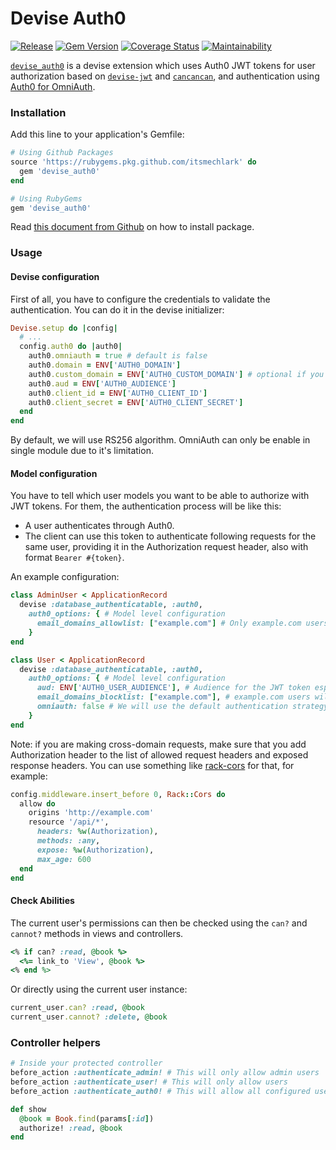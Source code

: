 # Devise Auth0

[![Release](https://github.com/itsmechlark/devise_auth0/actions/workflows/release.yml/badge.svg)](https://github.com/itsmechlark/devise_auth0/actions/workflows/release.yml)
[![Gem Version](https://badge.fury.io/rb/devise_auth0.svg)](https://badge.fury.io/rb/devise_auth0)
[![Coverage Status](https://coveralls.io/repos/github/itsmechlark/devise_auth0/badge.svg)](https://coveralls.io/github/itsmechlark/devise_auth0)
[![Maintainability](https://api.codeclimate.com/v1/badges/c4d85f1902fe21086b26/maintainability)](https://codeclimate.com/github/itsmechlark/devise_auth0/maintainability)

[`devise_auth0`](https://github.com/itsmechlark/devise_auth0) is a devise extension which uses Auth0 JWT tokens for user authorization based on [`devise-jwt`](https://github.com/waiting-for-dev/devise-jwt) and [`cancancan`](https://github.com/CanCanCommunity/cancancan), and authentication using [Auth0 for OmniAuth](https://github.com/auth0/omniauth-auth0).

### Installation

Add this line to your application's Gemfile:

```ruby
# Using Github Packages
source 'https://rubygems.pkg.github.com/itsmechlark' do
  gem 'devise_auth0'
end

# Using RubyGems
gem 'devise_auth0'
```

Read [this document from Github](https://docs.github.com/en/packages/working-with-a-github-packages-registry/working-with-the-rubygems-registry#installing-a-package) on how to install package.

### Usage

#### Devise configuration

First of all, you have to configure the credentials to validate the authentication. You can do it in the devise initializer:

```ruby
Devise.setup do |config|
  # ...
  config.auth0 do |auth0|
    auth0.omniauth = true # default is false
    auth0.domain = ENV['AUTH0_DOMAIN']
    auth0.custom_domain = ENV['AUTH0_CUSTOM_DOMAIN'] # optional if you have a custom domain
    auth0.aud = ENV['AUTH0_AUDIENCE']
    auth0.client_id = ENV['AUTH0_CLIENT_ID']
    auth0.client_secret = ENV['AUTH0_CLIENT_SECRET']
  end
end
```

By default, we will use RS256 algorithm. OmniAuth can only be enable in single module due to it's limitation.

#### Model configuration

You have to tell which user models you want to be able to authorize with JWT tokens. For them, the authentication process will be like this:

- A user authenticates through Auth0.
- The client can use this token to authenticate following requests for the same user, providing it in the Authorization request header, also with format `Bearer #{token}`.

An example configuration:

```ruby
class AdminUser < ApplicationRecord
  devise :database_authenticatable, :auth0,
    auth0_options: { # Model level configuration 
      email_domains_allowlist: ["example.com"] # Only example.com users can be created
    }
end

class User < ApplicationRecord
  devise :database_authenticatable, :auth0,
    auth0_options: { # Model level configuration
      aud: ENV['AUTH0_USER_AUDIENCE'], # Audience for the JWT token especially for users
      email_domains_blocklist: ["example.com"], # example.com users will not be created
      omniauth: false # We will use the default authentication strategy (JWT with Client)
    }
end
```

Note: if you are making cross-domain requests, make sure that you add Authorization header to the list of allowed request headers and exposed response headers. You can use something like [rack-cors](https://github.com/cyu/rack-cors) for that, for example:

```ruby
config.middleware.insert_before 0, Rack::Cors do
  allow do
    origins 'http://example.com'
    resource '/api/*',
      headers: %w(Authorization),
      methods: :any,
      expose: %w(Authorization),
      max_age: 600
  end
end
```

#### Check Abilities

The current user's permissions can then be checked using the `can?` and `cannot?` methods in views and controllers.

```ruby
<% if can? :read, @book %>
  <%= link_to 'View', @book %>
<% end %>
```

Or directly using the current user instance:

```ruby
current_user.can? :read, @book
current_user.cannot? :delete, @book
```

### Controller helpers

```ruby
# Inside your protected controller
before_action :authenticate_admin! # This will only allow admin users
before_action :authenticate_user! # This will only allow users
before_action :authenticate_auth0! # This will allow all configured users

def show
  @book = Book.find(params[:id])
  authorize! :read, @book
end
```
